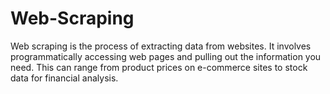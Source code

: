 # Web-Scraping
Web scraping is the process of extracting data from websites. It involves programmatically accessing web pages and pulling out the information you need. This can range from product prices on e-commerce sites to stock data for financial analysis.
